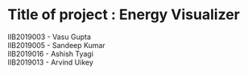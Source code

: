 # Title of project : Energy Visualizer 
IIB2019003 - Vasu Gupta <br />
IIB2019005 - Sandeep Kumar <br />
IIB2019016 - Ashish Tyagi<br />
IIB2019013 - Arvind Uikey